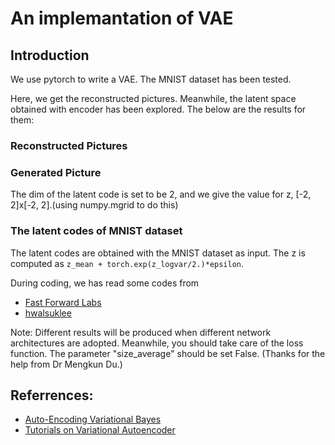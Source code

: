 # An implemantation of VAE

## Introduction
We use pytorch to write a VAE.
The MNIST dataset has been tested.

Here, we get the reconstructed pictures.
Meanwhile, the latent space obtained with encoder has been explored.
The below are the results for them:

### Reconstructed Pictures

### Generated Picture
The dim of the latent code is set to be 2, and we give the value for z, [-2, 2]x[-2, 2].(using numpy.mgrid to do this)

### The latent codes of MNIST dataset
The latent codes are obtained with the MNIST dataset as input.
The z is computed as ``` z_mean + torch.exp(z_logvar/2.)*epsilon ```.



During coding, we has read some codes from
* [Fast Forward Labs](https://github.com/fastforwardlabs/vae-tf)
* [hwalsuklee](https://github.com/hwalsuklee/tensorflow-mnist-VAE)

Note:
Different results will be produced when different network architectures are adopted.
Meanwhile, you should take care of the loss function. The parameter "size_average" should be set False.
(Thanks for the help from Dr Mengkun Du.)


## Referrences:
* [Auto-Encoding Variational Bayes](https://arxiv.org/pdf/1312.6114.pdf)
* [Tutorials on Variational Autoencoder](https://arxiv.org/abs/1606.05908)
